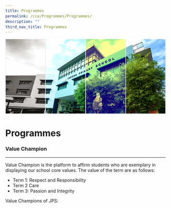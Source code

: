 ```yaml
---
title: Programmes
permalink: /cce/Programmes/Programmes/
description: ""
third_nav_title: Programmes
---
```

![](/images/Banner.png)

Programmes
==========

### Value Champion
--------------

Value Champion is the platform to affirm students who are exemplary in displaying our school core values. The value of the term are as follows:

*   Term 1: Respect and Responsibility
*   Term 2 Care
*   Term 3: Passion and Integrity

  

Value Champions of JPS:

